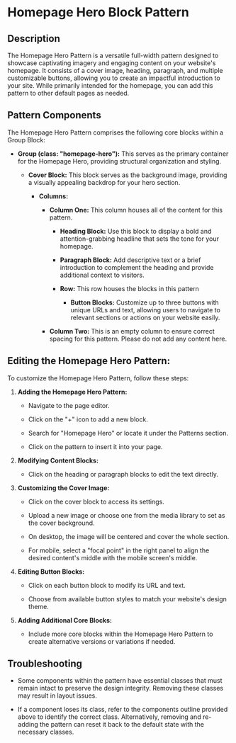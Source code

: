 # Homepage Hero Block Pattern

Description
-----------

The Homepage Hero Pattern is a versatile full-width pattern designed to showcase captivating imagery and engaging content on your website's homepage. It consists of a cover image, heading, paragraph, and multiple customizable buttons, allowing you to create an impactful introduction to your site. While primarily intended for the homepage, you can add this pattern to other default pages as needed.

Pattern Components
------------------

The Homepage Hero Pattern comprises the following core blocks within a Group Block:

- **Group (class: "homepage-hero"):** This serves as the primary container for the Homepage Hero, providing structural organization and styling.

    - **Cover Block:** This block serves as the background image, providing a visually appealing backdrop for your hero section.

        - **Columns:**

            - **Column One:** This column houses all of the content for this pattern.

                - **Heading Block:** Use this block to display a bold and attention-grabbing headline that sets the tone for your homepage.

                - **Paragraph Block:** Add descriptive text or a brief introduction to complement the heading and provide additional context to visitors.

                - **Row:** This row houses the blocks in this pattern

                    - **Button Blocks:** Customize up to three buttons with unique URLs and text, allowing users to navigate to relevant sections or actions on your website easily.

            - **Column Two:** This is an empty column to ensure correct spacing for this pattern. Please do not add any content here.

Editing the Homepage Hero Pattern:
----------------------------------

To customize the Homepage Hero Pattern, follow these steps:

1.  **Adding the Homepage Hero Pattern:**

    -   Navigate to the page editor.

    -   Click on the "+" icon to add a new block.

    -   Search for "Homepage Hero" or locate it under the Patterns section.

    -   Click on the pattern to insert it into your page.

2.  **Modifying Content Blocks:**

    -   Click on the heading or paragraph blocks to edit the text directly.

3.  **Customizing the Cover Image:**

    -   Click on the cover block to access its settings.

    -   Upload a new image or choose one from the media library to set as the cover background.

    -   On desktop, the image will be centered and cover the whole section.

    -   For mobile, select a "focal point" in the right panel to align the desired content's middle with the mobile screen's middle.

4.  **Editing Button Blocks:**

    -   Click on each button block to modify its URL and text.

    -   Choose from available button styles to match your website's design theme.

5.  **Adding Additional Core Blocks:**

    -   Include more core blocks within the Homepage Hero Pattern to create alternative versions or variations if needed.

Troubleshooting
---------------

-   Some components within the pattern have essential classes that must remain intact to preserve the design integrity. Removing these classes may result in layout issues.

-   If a component loses its class, refer to the components outline provided above to identify the correct class. Alternatively, removing and re-adding the pattern can reset it back to the default state with the necessary classes.